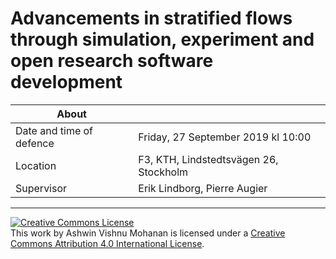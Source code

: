 # Advancements in stratified flows through simulation, experiment and open research software development

|About |   |
|------|---|
| Date and time of defence | Friday, 27 September 2019 kl 10:00 |
| Location | F3, KTH, Lindstedtsvägen 26, Stockholm |
| Supervisor | Erik Lindborg, Pierre Augier |
---

<a rel="license" href="http://creativecommons.org/licenses/by/4.0/"><img
alt="Creative Commons License" style="border-width:0"
src="https://i.creativecommons.org/l/by/4.0/88x31.png" /></a><br />This work by
<span xmlns:cc="http://creativecommons.org/ns#"
property="cc:attributionName">Ashwin Vishnu Mohanan</span> is licensed under a
<a rel="license" href="http://creativecommons.org/licenses/by/4.0/">Creative
Commons Attribution 4.0 International License</a>.
